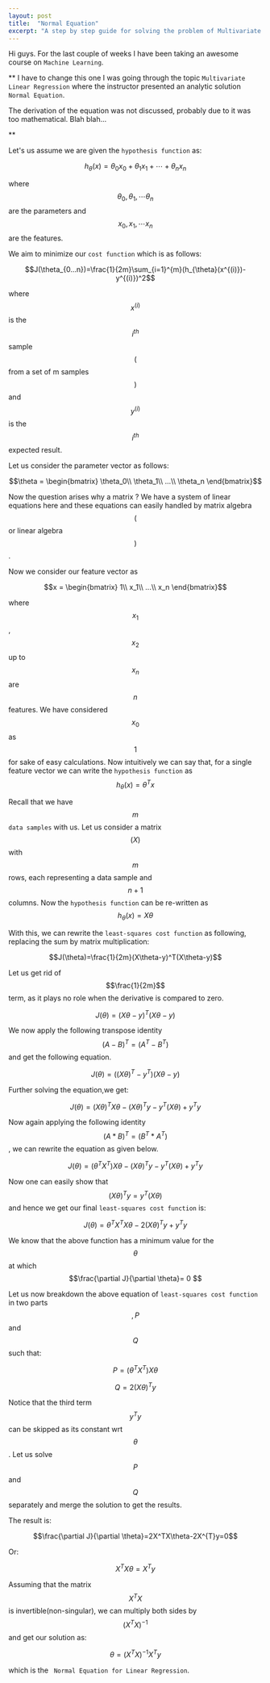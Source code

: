 ```yaml
---
layout: post
title:  "Normal Equation"
excerpt: "A step by step guide for solving the problem of Multivariate Linear Regression, using the Normal Equations..."
---
```


Hi guys. For the last couple of weeks I have been taking an awesome course on `Machine Learning`.

** 
I have to change this one
 I was going through the topic `Multivariate Linear Regression` where the instructor presented an analytic solution `Normal Equation`. 

The derivation of the equation was not discussed, probably due to it was too mathematical. Blah blah...

**

Let's us assume we are given the `hypothesis function` as: 

$$h_{\theta}(x)=\theta_0x_0+\theta_1x_1+\cdots+\theta_nx_n$$

where $$ \theta_0 , \theta_1, \cdots \theta_n $$ are the parameters and  $$ x_0 , x_1, \cdots x_n $$ are the features.

We aim to minimize our `cost function` which is as follows:

$$J(\theta_{0...n})=\frac{1}{2m}\sum_{i=1}^{m}(h_{\theta}(x^{(i)})-y^{(i)})^2$$

where $$x^{(i)}$$ is the $$i^{th}$$ sample $$($$from a set of m samples$$)$$ and $$y^{(i)}$$ is the $$i^{th}$$ expected result.

Let us consider the parameter vector as follows: 

$$\theta = \begin{bmatrix} \theta_0\\ \theta_1\\ ...\\ \theta_n \end{bmatrix}$$  

Now the question arises why a matrix ? We have a system of linear equations here and these equations can easily handled by matrix algebra $$($$or linear algebra$$)$$.

Now we consider our feature vector as 

$$x = \begin{bmatrix} 1\\ x_1\\ ...\\ x_n \end{bmatrix}$$ 

where  $$x_1$$,  $$x_2$$ up to $$x_n$$ are $$n$$ features. We have considered $$x_0$$ as $$1$$ for sake of easy calculations. Now intuitively we can say that, for a single feature vector we can write the `hypothesis function` as
$$h_{\theta}(x)=\theta^Tx$$ 

Recall that we have $$m$$ `data samples` with us. Let us consider a matrix $$(X)$$ with $$m$$ rows, each representing a data sample and $$n+1$$ columns. Now the `hypothesis function` can be re-written as 
$$h_{\theta}(x)=X\theta$$ 

With this, we can rewrite the `least-squares cost function` as following, replacing the sum by matrix multiplication:

$$J(\theta)=\frac{1}{2m}(X\theta-y)^T(X\theta-y)$$

Let us get rid of $$\frac{1}{2m}$$  term, as it plays no role when the derivative is compared to zero.

$$J(\theta)=(X\theta-y)^T(X\theta-y)$$

We now apply the following transpose identity $$(A-B)^T = (A^T-B^T)$$ and get the following equation.

$$J(\theta)=((X\theta)^T-y^T)(X\theta-y)$$

Further solving the equation,we get:

$$J(\theta)=(X\theta)^TX\theta-(X\theta)^Ty-y^T(X\theta)+y^Ty$$

Now again applying the following identity $$(A*B)^T = (B^T*A^T)$$ , we can rewrite the equation as given below.  

$$J(\theta)=(\theta^TX^T)X\theta-(X\theta)^Ty-y^T(X\theta)+y^Ty$$

Now one can easily show that $$(X\theta)^Ty=y^T(X\theta)$$ and hence we get our final `least-squares cost function` is: 

$$J(\theta)=\theta^TX^TX\theta-2(X\theta)^Ty+y^Ty$$

We know that the above function has a minimum value for the $$\theta$$ at which  $$\frac{\partial J}{\partial \theta}= 0 $$

Let us now breakdown the above equation of  `least-squares cost function` in two parts$$, P $$ and $$Q$$ such that:

$$ P = (\theta^TX^T)X\theta $$ 

$$ Q = 2(X\theta)^Ty $$ 

Notice that the third term $$y^Ty$$ can be skipped as its constant wrt $$\theta$$. Let us solve $$P$$ and $$Q$$ separately and merge the solution to get the results.


The result is:

$$\frac{\partial J}{\partial \theta}=2X^TX\theta-2X^{T}y=0$$

Or:

$$X^TX\theta=X^{T}y$$

Assuming that the matrix $$X^TX$$ is invertible(non-singular), we can multiply both sides by $$(X^TX)^{-1}$$ and get our solution as:

$$\theta=(X^TX)^{-1}X^Ty$$

which is the  ` Normal Equation for Linear Regression`.
